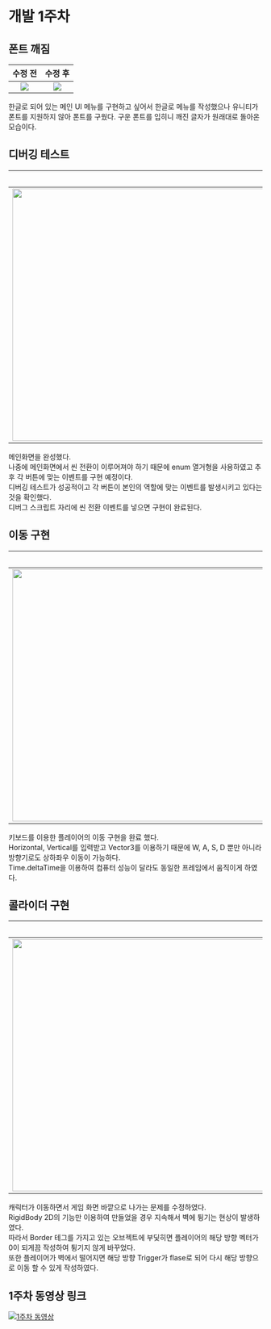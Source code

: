 # 개발 1주차

## 폰트 깨짐

|수정 전|수정 후|
|:-----:|:-----:|
|<img src="https://user-images.githubusercontent.com/91234912/139139214-e69c842e-0c22-4260-a9c3-951a1b27e485.PNG">|<img src="https://user-images.githubusercontent.com/91234912/139139227-cdf450b8-d085-41a1-ace6-2b9351bc1e13.PNG">|

한글로 되어 있는 메인 UI 메뉴를 구현하고 싶어서 한글로 메뉴를 작성했으나 유니티가 폰트를 지원하지 않아 폰트를 구웠다. 구운 폰트를 입히니 깨진 글자가 원래대로 돌아온 모습이다.

## 디버깅 테스트

|디버깅 테스트|
|:-----:|
|<img src="https://user-images.githubusercontent.com/91234912/139139219-a0cd239b-da4d-4f28-9d9c-8e63eaa3753f.PNG" height="500" width="2000">|

메인화면을 완성했다.<br>
나중에 메인화면에서 씬 전환이 이루어져야 하기 때문에 enum 열거형을 사용하였고 추후 각 버튼에 맞는 이벤트를 구현 예정이다.<br>
디버깅 테스트가 성공적이고 각 버튼이 본인의 역할에 맞는 이벤트를 발생시키고 있다는 것을 확인했다.<br>
디버그 스크립트 자리에 씬 전환 이벤트를 넣으면 구현이 완료된다.

## 이동 구현

|이동 구현|
|:-----:|
|<img src="https://user-images.githubusercontent.com/91234912/139139223-705d4d51-f768-4b2c-91cc-39332db5e4cd.PNG" height="500" width="2000">|

키보드를 이용한 플레이어의 이동 구현을 완료 했다.<br>
Horizontal, Vertical를 입력받고 Vector3를 이용하기 때문에 W, A, S, D 뿐만 아니라 방향기로도 상하좌우 이동이 가능하다.<br>
Time.deltaTime을 이용하여 컴퓨터 성능이 달라도 동일한 프레임에서 움직이게 하였다.

## 콜라이더 구현

|콜라이더 구현|
|:-----:|
|<img src="https://user-images.githubusercontent.com/91234912/139139226-07d0c9b0-ce0e-46de-8c30-e10ccf512515.PNG" height="500" width="2000">|

캐릭터가 이동하면서 게임 화면 바깥으로 나가는 문제를 수정하였다.<br>
RigidBody 2D의 기능만 이용하여 만들었을 경우 지속해서 벽에 튕기는 현상이 발생하였다.<br>
따라서 Border 테그를 가지고 있는 오브젝트에 부딫히면 플레이어의 해당 방향 벡터가 0이 되게끔 작성하여 튕기지 않게 바꾸었다.<br>
또한 플레이어가 벽에서 떨어지면 해당 방향 Trigger가 flase로 되어 다시 해당 방향으로 이동 할 수 있게 작성하였다.

## 1주차 동영상 링크
  [![1주차 동영상](https://img.youtube.com/vi/ouJD3Cnz5D0/0.jpg)](https://www.youtube.com/watch?v=ouJD3Cnz5D0)
